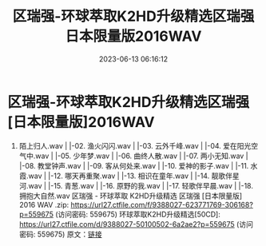 ﻿---
title: 区瑞强-环球萃取K2HD升级精选区瑞强日本限量版2016WAV
date: 2023-06-13 06:16:12
categories: WAV车载音乐、镜像
tags: 华语中文
---
# 区瑞强-环球萃取K2HD升级精选区瑞强[日本限量版]2016WAV

01. 陌上归人.wav
| |-02. 渔火闪闪.wav
| |-03. 云外千峰.wav
| |-04. 爱在阳光空气中.wav
| |-05. 少年梦.wav
| |-06. 曲终人散.wav
| |-07. 两小无知.wav
| |-08. 教堂钟声.wav
| |-09. 客从何处来.wav
| |-10. 爱神的影子.wav
| |-11. 水霞.wav
| |-12. 哪天再重聚.wav
| |-13. 相识在童年.wav
| |-14. 靓歌伴星河.wav
| |-15. 青葱.wav
| |-16. 原野的我.wav
| |-17. 轻歌伴早晨.wav
| |-18. 拥抱大自然.wav
区瑞强 - 环球萃取 K2HD升级精选 区瑞强 [日本限量版] 2016 WAV .zip: https://url27.ctfile.com/f/9388027-623771769-306168?p=559675
(访问密码: 559675)
环球萃取K2HD升级精选[50CD]: https://url27.ctfile.com/d/9388027-50100502-6a2ae2?p=559675
(访问密码: 559675)
原文：[链接](https://blog.sina.com.cn/s/blog_1647c7e76010312b8.html)